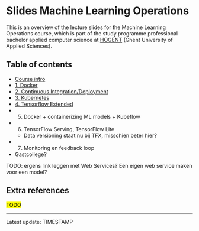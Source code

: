 # Slides Machine Learning Operations

This is an overview of the lecture slides for the Machine Learning Operations course,
which is part of the study programme professional bachelor applied computer science
at [HOGENT](https://www.hogent.be/) (Ghent University of Applied Sciences).

## Table of contents

- [Course intro](00-intro.html)
- [1. Docker](01-docker.html)
- [2. Continuous Integration/Deployment](02-ci-cd.html)
- [3. Kubernetes](03-kubernetes.html)
- [4. Tensorflow Extended](04-tfx.html)
- 5. Docker + containerizing ML models + Kubeflow
- 6. TensorFlow Serving, TensorFlow Lite
  - Data versioning staat nu bij TFX, misschien beter hier?
- 7. Monitoring en feedback loop
- Gastcollege?

TODO: ergens link leggen met Web Services? Een eigen web service maken voor een model?

## Extra references

<mark>TODO</mark>

---

Latest update: TIMESTAMP
